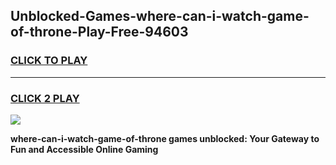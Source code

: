 
## Unblocked-Games-where-can-i-watch-game-of-throne-Play-Free-94603
<h3>
<a href="https://premium76.site?title=where-can-i-watch-game-of-throne&ref=09A">CLICK TO PLAY</a></h3>
<hr>

<h3>
<a href="https://premium76.site?title=where-can-i-watch-game-of-throne&ref=09A">CLICK 2 PLAY</a>
  
</h3>

<a href="https://premium76.site?title=where-can-i-watch-game-of-throne&ref=09A"><img src="https://clearcache.store/games.png"></a>


**where-can-i-watch-game-of-throne games unblocked: Your Gateway to Fun and Accessible Online Gaming**
